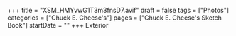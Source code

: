 +++
title = "XSM_HMYvwG1T3m3fnsD7.avif"
draft = false
tags = ["Photos"]
categories = ["Chuck E. Cheese's"]
pages = ["Chuck E. Cheese's Sketch Book"]
startDate = ""
+++
Exterior
